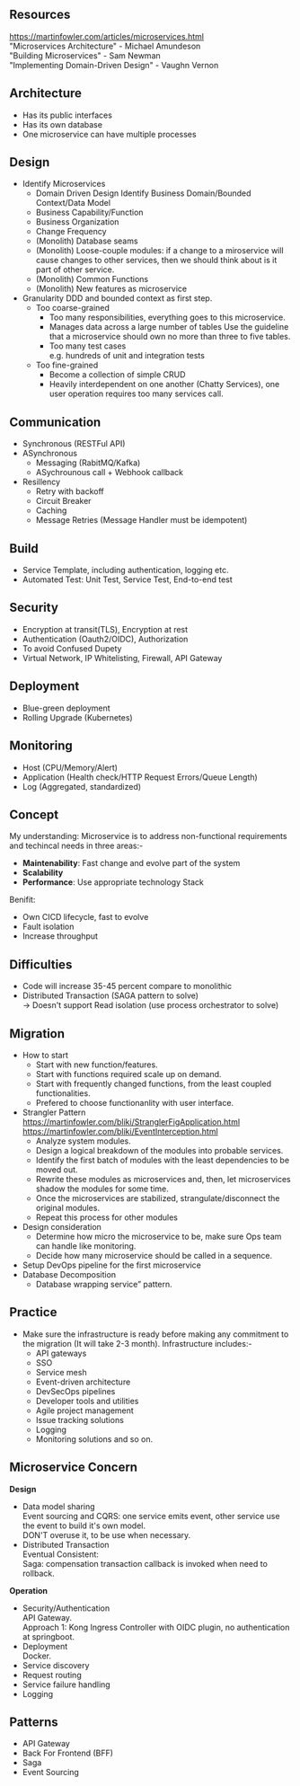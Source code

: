 ## Resources
https://martinfowler.com/articles/microservices.html  
"Microservices Architecture" - Michael Amundeson  
"Building Microservices" - Sam Newman  
"Implementing Domain-Driven Design" - Vaughn Vernon  

## Architecture
- Has its public interfaces
- Has its own database
- One microservice can have multiple processes
## Design
- Identify Microservices  
  - Domain Driven Design
    Identify Business Domain/Bounded Context/Data Model
  - Business Capability/Function  
  - Business Organization
  - Change Frequency
  - (Monolith) Database seams
  - (Monolith) Loose-couple modules: if a change to a miroservice will cause changes to other services, then we should think about is it part of other service.
  - (Monolith) Common Functions
  - (Monolith) New features as microservice
- Granularity
  DDD and bounded context as first step.  
  - Too coarse-grained  
    - Too many responsibilities, everything goes to this microservice.  
    - Manages data across a large number of tables
      Use the guideline that a microservice should own no more than three to five tables.  
    - Too many test cases  
      e.g. hundreds of unit and integration tests
  - Too fine-grained
    - Become a collection of simple CRUD
    - Heavily interdependent on one another (Chatty Services), one user operation requires too many services call.    
## Communication
- Synchronous (RESTFul API)
- ASynchronous
  - Messaging (RabitMQ/Kafka)
  - ASychrounous call + Webhook callback
- Resillency
  - Retry with backoff
  - Circuit Breaker
  - Caching
  - Message Retries (Message Handler must be idempotent)
## Build
- Service Template, including authentication, logging etc.
- Automated Test: Unit Test, Service Test, End-to-end test
## Security
- Encryption at transit(TLS), Encryption at rest
- Authentication (Oauth2/OIDC), Authorization
- To avoid Confused Dupety
- Virtual Network, IP Whitelisting, Firewall, API Gateway
## Deployment
- Blue-green deployment
- Rolling Upgrade (Kubernetes)
## Monitoring
- Host (CPU/Memory/Alert)
- Application (Health check/HTTP Request Errors/Queue Length)
- Log (Aggregated, standardized)

## Concept
My understanding: Microservice is to address non-functional requirements and techincal needs in three areas:-  
- **Maintenability**: Fast change and evolve part of the system  
- **Scalability**  
- **Performance**: Use appropriate technology Stack  

Benifit:  
- Own CICD lifecycle, fast to evolve
- Fault isolation
- Increase throughput

## Difficulties
- Code will increase 35-45 percent compare to monolithic
- Distributed Transaction (SAGA pattern to solve)  
  -> Doesn't support Read isolation (use process orchestrator to solve)

## Migration
- How to start
  - Start with new function/features.
  - Start with functions required scale up on demand.
  - Start with frequently changed functions, from the least coupled functionalities.
  - Prefered to choose functionanlity with user interface.
- Strangler Pattern  
  https://martinfowler.com/bliki/StranglerFigApplication.html  
  https://martinfowler.com/bliki/EventInterception.html  
  - Analyze system modules.
  - Design a logical breakdown of the modules into probable services.
  - Identify the first batch of modules with the least dependencies to be moved out.
  - Rewrite these modules as microservices and, then, let microservices shadow the modules for some time.
  - Once the microservices are stabilized, strangulate/disconnect the original modules.
  - Repeat this process for other modules  
- Design consideration
  - Determine how micro the microservice to be, make sure Ops team can handle like monitoring.
  - Decide how many microservice should be called in a sequence.
- Setup DevOps pipeline for the first microservice
- Database Decomposition
  - Database wrapping service” pattern.

## Practice
- Make sure the infrastructure is ready before making any commitment to the migration (It will take 2-3 month). Infrastructure includes:-  
	- API gateways
  - SSO
  - Service mesh
  - Event-driven architecture
  - DevSecOps pipelines
  - Developer tools and utilities
  - Agile project management
  - Issue tracking solutions
  - Logging
  - Monitoring solutions and so on.

## Microservice Concern  
**Design**
- Data model sharing  
  Event sourcing and CQRS: one service emits event, other service use the event to build it's own model.  
  DON'T overuse it, to be use when necessary.
- Distributed Transaction  
  Eventual Consistent:  
  Saga: compensation transaction callback is invoked when need to rollback.

**Operation**
- Security/Authentication  
  API Gateway.  
  Approach 1: Kong Ingress Controller with OIDC plugin, no authentication at springboot.  
- Deployment  
  Docker.
- Service discovery
- Request routing
- Service failure handling
- Logging

## Patterns
- API Gateway
- Back For Frontend (BFF)
- Saga
- Event Sourcing
